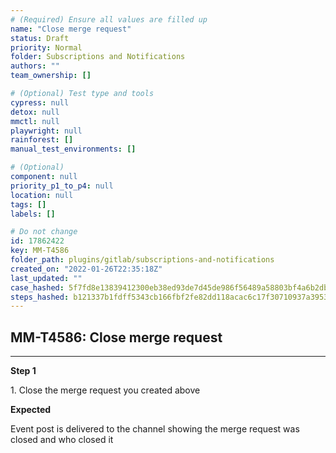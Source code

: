 ```yaml
---
# (Required) Ensure all values are filled up
name: "Close merge request"
status: Draft
priority: Normal
folder: Subscriptions and Notifications
authors: ""
team_ownership: []

# (Optional) Test type and tools
cypress: null
detox: null
mmctl: null
playwright: null
rainforest: []
manual_test_environments: []

# (Optional)
component: null
priority_p1_to_p4: null
location: null
tags: []
labels: []

# Do not change
id: 17862422
key: MM-T4586
folder_path: plugins/gitlab/subscriptions-and-notifications
created_on: "2022-01-26T22:35:18Z"
last_updated: ""
case_hashed: 5f7fd8e13839412300eb38ed93de7d45de986f56489a58803bf4a6b2db51b00124eb4f8169c4b70b39ce549f65e1154f
steps_hashed: b121337b1fdff5343cb166fbf2fe82dd118acac6c17f30710937a3953aef252b7cf8bf35f99f342159f46dc57b761cc6
---
```


## MM-T4586: Close merge request

---

**Step 1**

1\. Close the merge request you created above

**Expected**

Event post is delivered to the channel showing the merge request was closed and who closed it
